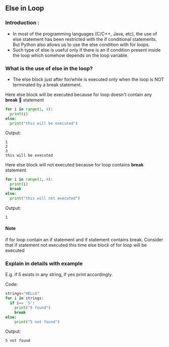 ## Else in Loop 

### Introduction :
- In most of the programming languages (C/C++, Java, etc), the use of else statement has been restricted with the if conditional statements. 
But Python also allows us to use the else condition with for loops.
- Such type of else is useful only if there is an if condition present inside the loop which somehow depends on the loop variable.

### What is the use of else in the loop?
- The else block just after for/while is executed only when the loop is NOT terminated by a break statement.

Here else block will be executed because for loop doesn't contain any **break** :vertical_traffic_light:  statement
```python
for i in range(1, 4):
  print(i)
else:
  print("this will be executed")
```

Output:
```
1
2
3
this will be executed
```


Here else block will not executed because for loop contains **break**  statement
```python
for i in range(1, 4):
  print(i)
  break
else:
  print("this will not executed")
```
Output:
```
1
```

#### Note 
if for loop contain an if statement 
and if statement contains break. 
Consider that if statement not executed this time else block of for loop will be executed


### Explain in details with example 
E.g. if 5 exists in any string, if yes print accordingly.

Code:
```python
strings="HELLO"
for i in strings:
  if i== '5':
    print("5 found")
    break
else:
    print("5 not found")
```
Output:
```
5 not found
```

